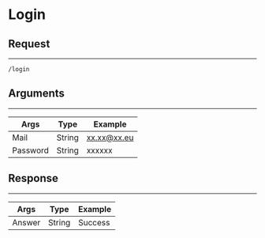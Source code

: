 # Login


## Request
---
```
/login
```
## Arguments
---
|Args     | Type    | Example   |
|---------|---------|-----------|
|Mail     |String   |xx.xx@xx.eu|
|Password |String   |xxxxxx     |

## Response
---
|Args     | Type    | Example   |
|---------|---------|-----------|
|Answer   |String   |Success    |

